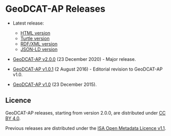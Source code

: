 # GeoDCAT-AP Releases

- Latest release:
  - [HTML version](https://semiceu.github.io/GeoDCAT-AP/releases/)
  - [Turtle version](https://semiceu.github.io/GeoDCAT-AP/releases/geodcat-ap.ttl)
  - [RDF/XML version](https://semiceu.github.io/GeoDCAT-AP/releases/geodcat-ap.rdf)
  - [JSON-LD version](https://semiceu.github.io/GeoDCAT-AP/releases/geodcat-ap.jsonld)

- [GeoDCAT-AP v2.0.0](./2.0.0/) (23 December 2020) - Major release.
- [GeoDCAT-AP v1.0.1](./1.0.1/) (2 August 2016) - Editorial revision to GeoDCAT-AP v1.0.
- [GeoDCAT-AP v1.0](./1.0/) (23 December 2015).

## Licence

GeoDCAT-AP releases, starting from version 2.0.0, are distributed under [CC BY 4.0](https://creativecommons.org/licenses/by/4.0/).

Previous releases are distributed under the [ISA Open Metadata Licence v1.1](https://joinup.ec.europa.eu/licence/isa-open-metadata-licence-v11).
